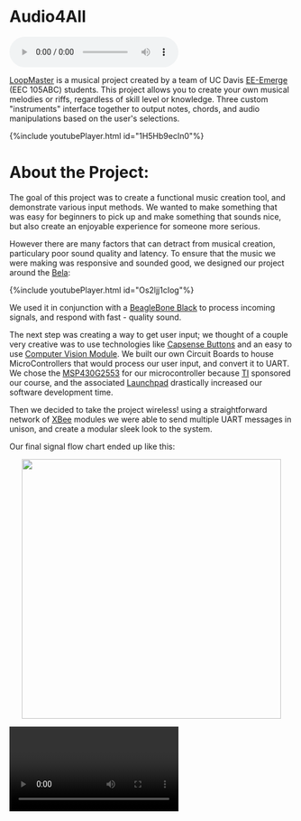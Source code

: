 # Audio4All

<audio controls autostart="true">
  <source src="NagChampa.mp3" type="audio/mp3">
Your browser does not support the audio element.
</audio>

[LoopMaster](https://neilkatahira.github.io/EE-Emerge-2020-Loopmaster/) is a musical project created by a team of UC Davis [EE-Emerge](https://www.ece.ucdavis.edu/ieee/home/ee-emerge/) (EEC 105ABC) students. This project allows you to create your own musical melodies or riffs, regardless of skill level or knowledge. Three custom "instruments" interface together to output notes, chords, and audio manipulations based on the user's selections.  

{%include youtubePlayer.html id="1H5Hb9ecIn0"%}  


# About the Project:
The goal of this project was to create a functional music creation tool, and demonstrate various input methods. We wanted to make something that was easy for beginners to pick up and make something that sounds nice, but also create an enjoyable experience for someone more serious.<br/>

However there are many factors that can detract from musical creation, particulary poor sound quality and latency. To ensure that the music we were making was responsive and sounded good, we designed our project around the [Bela](https://shop.bela.io/products/bela-starter-kit):

{%include youtubePlayer.html id="Os2ljj1cIog"%}

We used it in conjunction with a [BeagleBone Black](https://beagleboard.org/black) to process incoming signals, and respond with fast - quality sound. <br/>

The next step was creating a way to get user input; we thought of a couple very creative was to use technologies like [Capsense Buttons](https://en.wikipedia.org/wiki/Capacitive_sensing) and an easy to use [Computer Vision Module](https://openmv.io/). We built our own Circuit Boards to house MicroControllers that would process our user input, and convert it to UART. We chose the [MSP430G2553](https://www.ti.com/product/MSP430G2553?utm_source=google&utm_medium=cpc&utm_campaign=epd-null-null-GPN_EN-cpc-pf-google-wwe&utm_content=MSP430G2553&ds_k=%7b_dssearchterm%7d&DCM=yes&gclid=EAIaIQobChMIla_IpeDY6QIVksDACh221wHbEAAYASAAEgIOUPD_BwE&gclsrc=aw.ds) for our microcontroller because [TI](https://www.ti.com/) sponsored our course, and the associated [Launchpad](http://www.ti.com/tool/MSP-EXP430G2) drastically increased our software development time. <br/>

Then we decided to take the project wireless! using a straightforward network of [XBee](https://www.adafruit.com/product/964) modules we were able to send multiple UART messages in unison, and create a modular sleek look to the system.

Our final signal flow chart ended up like this:

<p align="center">
  <img width="460" height="460" src="https://github.com/neilkatahira/EE-Emerge-2020-Loopmaster/blob/master/pictures/FlowChart.png?raw=true">
</p>

<video>  
